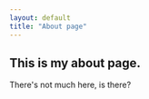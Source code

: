 ```yaml
---
layout: default
title: "About page"
---
```


## This is my about page.

There's not much here, is there?